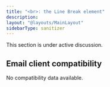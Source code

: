```yaml
---
title: "<br>: the Line Break element"
description:
layout: "@layouts/MainLayout"
sidebarType: sanitizer
---
```


This section is under active discussion.

## Email client compatibility

No compatibility data available.